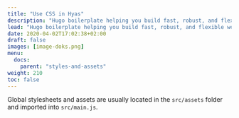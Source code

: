 ```yaml
---
title: "Use CSS in Hyas"
description: "Hugo boilerplate helping you build fast, robust, and flexible websites."
lead: "Hugo boilerplate helping you build fast, robust, and flexible websites."
date: 2020-04-02T17:02:38+02:00
draft: false
images: [image-doks.png]
menu: 
  docs:
    parent: "styles-and-assets"
weight: 210
toc: false
---
```

Global stylesheets and assets are usually located in the `src/assets` folder and imported into `src/main.js`.